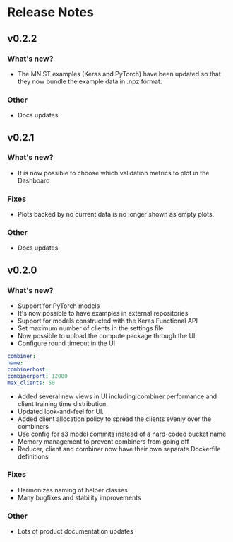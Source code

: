 # Release Notes

## v0.2.2

### What's new?
- The MNIST examples (Keras and PyTorch) have been updated so that they now bundle the example data in .npz format.

### Other
- Docs updates 

## v0.2.1

### What's new?

- It is now possible to choose which validation metrics to plot in the Dashboard

### Fixes

- Plots backed by no current data is no longer shown as empty plots. 

### Other
- Docs updates 

## v0.2.0

### What's new?

- Support for PyTorch models
- It's now possible to have examples in external repositories
- Support for models constructed with the Keras Functional API
- Set maximum number of clients in the settings file
- Now possible to upload the compute package through the UI
- Configure round timeout in the UI

```yaml
combiner:
name:
combinerhost:
combinerport: 12080
max_clients: 50
```

- Added several new views in UI including combiner performance and client training time distribution. 
- Updated look-and-feel for UI.
- Added client allocation policy to spread the clients evenly over the combiners
- Use config for s3 model commits instead of a hard-coded bucket name
- Memory management to prevent combiners from going off
- Reducer, client and combiner now have their own separate Dockerfile definitions

### Fixes

- Harmonizes naming of helper classes
- Many bugfixes and stability improvements

### Other

- Lots of product documentation updates
